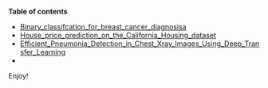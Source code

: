 **Table of contents**
- [Binary_classifcation_for_breast_cancer_diagnosisa](Binary_classifcation_for_breast_cancer_diagnosis.ipynb)
- [House_price_prediction_on_the_California_Housing_dataset](House_price_prediction_on_the_California_Housing_dataset_.ipynb)
- [Efficient_Pneumonia_Detection_in_Chest_Xray_Images_Using_Deep_Transfer_Learning](Efficient_Pneumonia_Detection_in_Chest_Xray_Images_Using_Deep_Transfer_Learning.ipynb)
- 
Enjoy!
